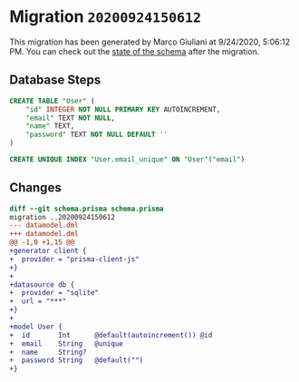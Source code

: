 # Migration `20200924150612`

This migration has been generated by Marco Giuliani at 9/24/2020, 5:06:12 PM.
You can check out the [state of the schema](./schema.prisma) after the migration.

## Database Steps

```sql
CREATE TABLE "User" (
    "id" INTEGER NOT NULL PRIMARY KEY AUTOINCREMENT,
    "email" TEXT NOT NULL,
    "name" TEXT,
    "password" TEXT NOT NULL DEFAULT ''
)

CREATE UNIQUE INDEX "User.email_unique" ON "User"("email")
```

## Changes

```diff
diff --git schema.prisma schema.prisma
migration ..20200924150612
--- datamodel.dml
+++ datamodel.dml
@@ -1,0 +1,15 @@
+generator client {
+  provider = "prisma-client-js"
+}
+
+datasource db {
+  provider = "sqlite"
+  url = "***"
+}
+
+model User {
+  id       Int      @default(autoincrement()) @id
+  email    String   @unique
+  name     String?
+  password String   @default("")
+}
```


